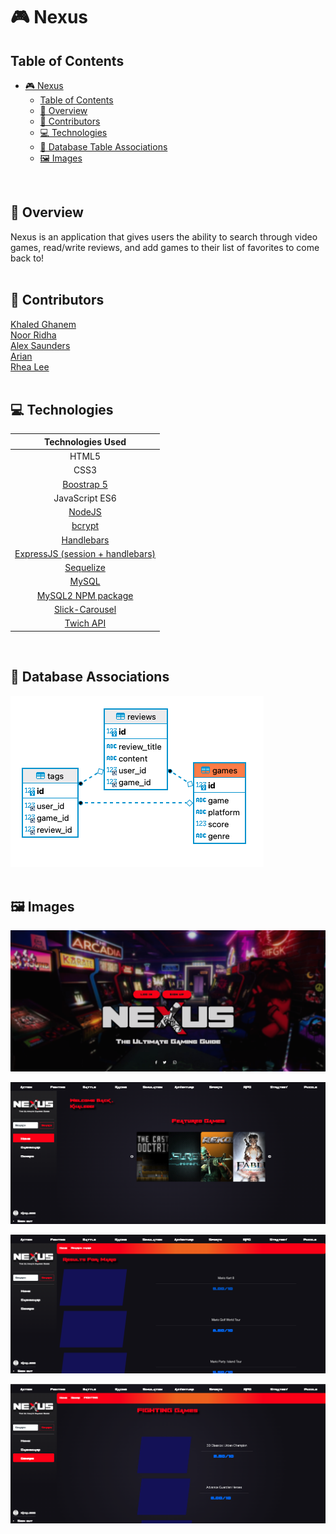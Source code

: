 # 🎮 Nexus

## Table of Contents
- [🎮 Nexus](#-nexus)
  - [Table of Contents](#table-of-contents)
  - [🔎 Overview](#-overview)
  - [👥 Contributors](#-contributors)
  - [💻 Technologies](#-technologies)
  - [💾 Database Table Associations](#-database-associations)
  - [🖼️ Images](#-images)

<br>

## 🔎 Overview
Nexus is an application that gives users the ability to search through video games, read/write reviews, and add games to their list of favorites to come back to!
<br>
<br>
## 👥 Contributors
[Khaled Ghanem](https://github.com/khaledghanem1)<br>
[Noor Ridha](https://github.com/Nridha0)<br>
[Alex Saunders](https://github.com/alxsaunders)<br> 
[Arian](https://github.com/Servbt)<br>
[Rhea Lee](https://github.com/rheangocle)<br>
<br>
## 💻 Technologies

|                       Technologies Used                        |
| :------------------------------------------------------------: |
|                             HTML5                              |
|                              CSS3                              |
|            [Boostrap 5](https://getbootstrap.com/)             |
|                         JavaScript ES6                         |
|                [NodeJS](https://nodejs.org/en/)                |
| [bcrypt](https://www.npmjs.com/package/bcrypt)                 |
| [Handlebars](https://www.npmjs.com/package/express-handlebars) |
|              [ExpressJS (session + handlebars)](https://expressjs.com/)               |
|              [Sequelize](https://sequelize.org/)               |
|                [MySQL](https://www.mysql.com/)                 |
|                [MySQL2 NPM package](https://www.npmjs.com/package/mysql2)    |
|               [Slick-Carousel](https://www.npmjs.com/package/slick-carousel)                |
| [Twich API](https://dev.twitch.tv/docs/api/)                 |
<br>


## 💾  Database Associations
![DB tables](./public/images/db-screenshot.png)
<br>
<br>
## 🖼️  Images
![Login Page](./public/images/login-screenshot.png)

![Home Page](./public/images/home-screenshot.png)

![Search Page](./public/images/search-screenshot.png)

![Genre Page](./public/images/genre-screenshot.png)
